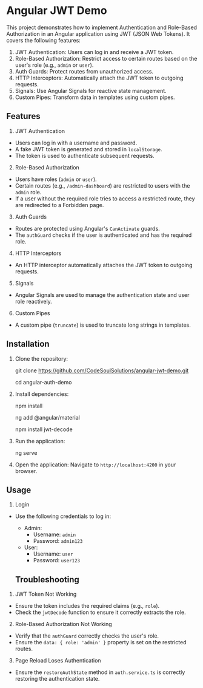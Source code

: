 # Angular JWT Demo

This project demonstrates how to implement Authentication and Role-Based Authorization in an Angular application using JWT (JSON Web Tokens). It covers the following features:

1. JWT Authentication: Users can log in and receive a JWT token.
2. Role-Based Authorization: Restrict access to certain routes based on the user's role (e.g., `admin` or `user`).
3. Auth Guards: Protect routes from unauthorized access.
4. HTTP Interceptors: Automatically attach the JWT token to outgoing requests.
5. Signals: Use Angular Signals for reactive state management.
6. Custom Pipes: Transform data in templates using custom pipes.



## Features

 1. JWT Authentication
- Users can log in with a username and password.
- A fake JWT token is generated and stored in `localStorage`.
- The token is used to authenticate subsequent requests.

 2. Role-Based Authorization
- Users have roles (`admin` or `user`).
- Certain routes (e.g., `/admin-dashboard`) are restricted to users with the `admin` role.
- If a user without the required role tries to access a restricted route, they are redirected to a Forbidden page.

 3. Auth Guards
- Routes are protected using Angular's `CanActivate` guards.
- The `authGuard` checks if the user is authenticated and has the required role.

 4. HTTP Interceptors
- An HTTP interceptor automatically attaches the JWT token to outgoing requests.

 5. Signals
- Angular Signals are used to manage the authentication state and user role reactively.

 6. Custom Pipes
- A custom pipe (`truncate`) is used to truncate long strings in templates.

 ## Installation

1. Clone the repository:

   git clone https://github.com/CodeSoulSolutions/angular-jwt-demo.git
   
   cd angular-auth-demo

   

3. Install dependencies:

   npm install
   
   ng add @angular/material
   
   npm install jwt-decode
   
   

5. Run the application:

   ng serve
   

7. Open the application:
   Navigate to `http://localhost:4200` in your browser.



## Usage

 1. Login
- Use the following credentials to log in:
  - Admin:
    - Username: `admin`
    - Password: `admin123`
  - User:
    - Username: `user`
    - Password: `user123`


  ## Troubleshooting

 1. JWT Token Not Working
- Ensure the token includes the required claims (e.g., `role`).
- Check the `jwtDecode` function to ensure it correctly extracts the role.

 2. Role-Based Authorization Not Working
- Verify that the `authGuard` correctly checks the user's role.
- Ensure the `data: { role: 'admin' }` property is set on the restricted routes.

 3. Page Reload Loses Authentication
- Ensure the `restoreAuthState` method in `auth.service.ts` is correctly restoring the authentication state.


